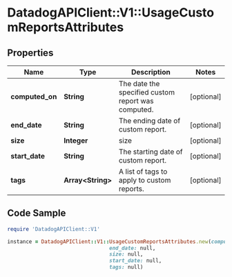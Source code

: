 # DatadogAPIClient::V1::UsageCustomReportsAttributes

## Properties

Name | Type | Description | Notes
------------ | ------------- | ------------- | -------------
**computed_on** | **String** | The date the specified custom report was computed. | [optional] 
**end_date** | **String** | The ending date of custom report. | [optional] 
**size** | **Integer** | size | [optional] 
**start_date** | **String** | The starting date of custom report. | [optional] 
**tags** | **Array&lt;String&gt;** | A list of tags to apply to custom reports. | [optional] 

## Code Sample

```ruby
require 'DatadogAPIClient::V1'

instance = DatadogAPIClient::V1::UsageCustomReportsAttributes.new(computed_on: null,
                                 end_date: null,
                                 size: null,
                                 start_date: null,
                                 tags: null)
```


